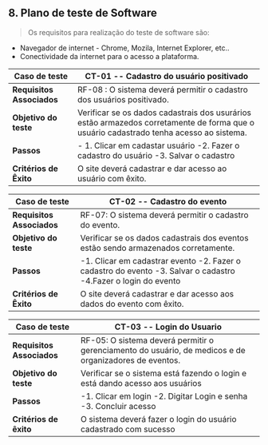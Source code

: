 ## 8. Plano de teste de Software

>Os requisitos para realização do teste de software são:
* Navegador de internet - Chrome, Mozila, Internet Explorer, etc..
* Conectividade da internet para o acesso a plataforma.

Caso de teste| CT-01 -- Cadastro do usuário positivado
-----------------|---------------------------------
**Requisitos Associados**| RF-08 : O sistema deverá permitir o cadastro dos usuários positivado.
**Objetivo do teste**| Verificar se os dados cadastrais dos usurários estão armazedos corretamente de forma que o usuário cadastrado tenha acesso ao sistema. 
**Passos**|- 1. Clicar em cadastar usuário -2. Fazer o cadastro do usuário  -3. Salvar o cadastro   
**Critérios de Êxito**| O site deverá cadastrar e dar acesso ao usuário com êxito.

**Caso de teste** | **CT-02 -- Cadastro do evento** 
------------------|------------------------------
**Requisitos Associados**| RF-07: O sistema deverá permitir o cadastro do evento.
**Objetivo do teste**| Verificar se os dados cadastrais dos eventos estão sendo armazenados corretamente.
**Passos**| -1. Clicar em cadastrar evento -2. Fazer o cadastro do evento -3. Salvar o cadastro -4.Fazer o login do evento
**Critérios de Êxito**| O site deverá cadastrar e dar acesso aos dados do evento com êxito.

**Caso de teste**|**CT-03 -- Login do Usuario**
-----------------|----------------------------
**Requisitos Associados**| RF-05: O sistema deverá permitir o gerenciamento do usuário, de medicos e de organizadores de eventos.
**Objetivo do teste**| Verificar se o sistema está fazendo o login e está dando acesso aos usuários
**Passos**| -1. Clicar em login -2. Digitar Login e senha -3. Concluir acesso
**Critérios de êxito**| O sistema deverá fazer o login do usuário cadastrado com sucesso
